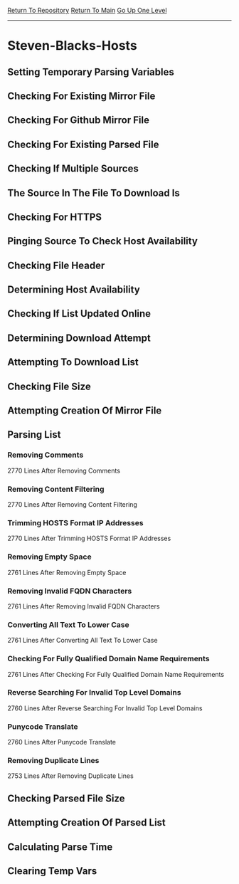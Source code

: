 [Return To Repository](https://github.com/bast69/piholeparser/)
[Return To Main](https://github.com/bast69/piholeparser/blob/master/RecentRunLogs/Mainlog.md)
[Go Up One Level](https://github.com/bast69/piholeparser/blob/master/RecentRunLogs/TopLevelScripts/30-Processing-External-Blacklists.md)
____________________________________
# Steven-Blacks-Hosts
## Setting Temporary Parsing Variables
## Checking For Existing Mirror File
## Checking For Github Mirror File
## Checking For Existing Parsed File
## Checking If Multiple Sources
## The Source In The File To Download Is
## Checking For HTTPS
## Pinging Source To Check Host Availability
## Checking File Header
## Determining Host Availability
## Checking If List Updated Online
## Determining Download Attempt
## Attempting To Download List
## Checking File Size
## Attempting Creation Of Mirror File
## Parsing List
### Removing Comments
2770 Lines After Removing Comments
### Removing Content Filtering
2770 Lines After Removing Content Filtering
### Trimming HOSTS Format IP Addresses
2770 Lines After Trimming HOSTS Format IP Addresses
### Removing Empty Space
2761 Lines After Removing Empty Space
### Removing Invalid FQDN Characters
2761 Lines After Removing Invalid FQDN Characters
### Converting All Text To Lower Case
2761 Lines After Converting All Text To Lower Case
### Checking For Fully Qualified Domain Name Requirements
2761 Lines After Checking For Fully Qualified Domain Name Requirements
### Reverse Searching For Invalid Top Level Domains
2760 Lines After Reverse Searching For Invalid Top Level Domains
### Punycode Translate
2760 Lines After Punycode Translate
### Removing Duplicate Lines
2753 Lines After Removing Duplicate Lines
## Checking Parsed File Size
## Attempting Creation Of Parsed List
## Calculating Parse Time
## Clearing Temp Vars

